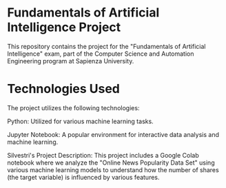 # Fundamentals of Artificial Intelligence Project
This repository contains the project for the "Fundamentals of Artificial Intelligence" exam, part of the Computer Science and Automation Engineering program at Sapienza University.

# Technologies Used
The project utilizes the following technologies:

Python: Utilized for various machine learning tasks.

Jupyter Notebook: A popular environment for interactive data analysis and machine learning.

Silvestri's Project
Description: This project includes a Google Colab notebook where we analyze the "Online News Popularity Data Set" using various machine learning models to understand how the number of shares (the target variable) is influenced by various features.

